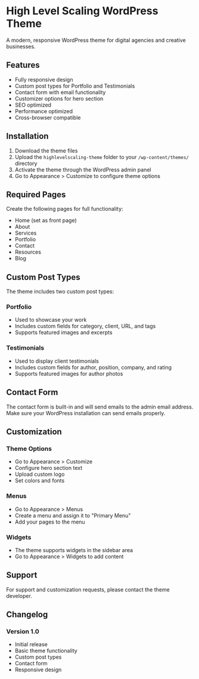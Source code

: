 # High Level Scaling WordPress Theme

A modern, responsive WordPress theme for digital agencies and creative businesses.

## Features

- Fully responsive design
- Custom post types for Portfolio and Testimonials
- Contact form with email functionality
- Customizer options for hero section
- SEO optimized
- Performance optimized
- Cross-browser compatible

## Installation

1. Download the theme files
2. Upload the `highlevelscaling-theme` folder to your `/wp-content/themes/` directory
3. Activate the theme through the WordPress admin panel
4. Go to Appearance > Customize to configure theme options

## Required Pages

Create the following pages for full functionality:

- Home (set as front page)
- About
- Services
- Portfolio
- Contact
- Resources
- Blog

## Custom Post Types

The theme includes two custom post types:

### Portfolio
- Used to showcase your work
- Includes custom fields for category, client, URL, and tags
- Supports featured images and excerpts

### Testimonials
- Used to display client testimonials
- Includes custom fields for author, position, company, and rating
- Supports featured images for author photos

## Contact Form

The contact form is built-in and will send emails to the admin email address. Make sure your WordPress installation can send emails properly.

## Customization

### Theme Options
- Go to Appearance > Customize
- Configure hero section text
- Upload custom logo
- Set colors and fonts

### Menus
- Go to Appearance > Menus
- Create a menu and assign it to "Primary Menu"
- Add your pages to the menu

### Widgets
- The theme supports widgets in the sidebar area
- Go to Appearance > Widgets to add content

## Support

For support and customization requests, please contact the theme developer.

## Changelog

### Version 1.0
- Initial release
- Basic theme functionality
- Custom post types
- Contact form
- Responsive design